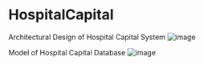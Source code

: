 # HospitalCapital
Architectural Design of Hospital Capital System
![image](https://github.com/Flanderzz/HospitalCapital/assets/74931751/3dfab663-abed-496a-a25d-f69e94555611)

Model of Hospital Capital Database
![image](https://github.com/Flanderzz/HospitalCapital/assets/74931751/a3bd6bcd-338c-4a82-80c8-b78ff6c97edd)


